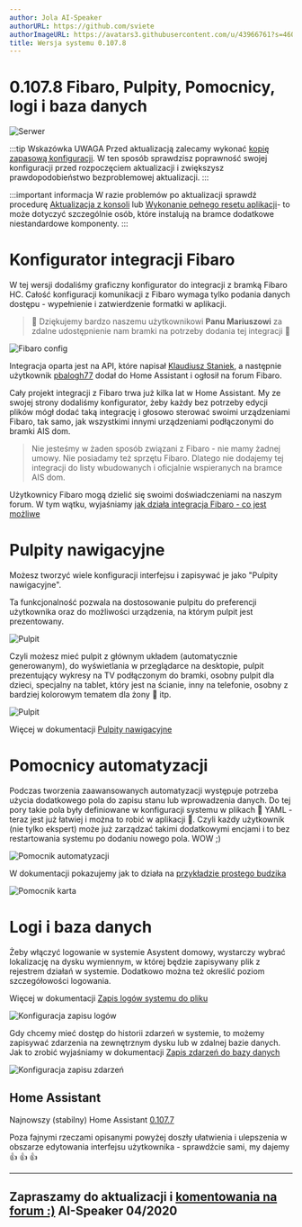 ```yaml
---
author: Jola AI-Speaker
authorURL: https://github.com/sviete
authorImageURL: https://avatars3.githubusercontent.com/u/43966761?s=460&v=4
title: Wersja systemu 0.107.8
---
```


# 0.107.8 Fibaro, Pulpity, Pomocnicy, logi i baza danych

![Serwer](/img/en/blog/202004/fibaro.png)

<!--truncate-->

:::tip Wskazówka
UWAGA Przed aktualizacją zalecamy wykonać [kopię zapasową konfiguracji](/docs/ais_bramka_configuration_software#kopia-zapasowa-konfiguracji). W ten sposób sprawdzisz poprawność swojej konfiguracji przed rozpoczęciem aktualizacji i zwiększysz prawdopodobieństwo bezproblemowej aktualizacji.
:::

:::important informacja
W razie problemów po aktualizacji sprawdź procedurę [Aktualizacja z konsoli](/docs/ais_bramka_update_manual) lub [Wykonanie pełnego resetu aplikacji](/docs/ais_bramka_reset_ais_step_by_step)- to może dotyczyć szczególnie osób, które instalują na bramce dodatkowe niestandardowe komponenty.
:::

# Konfigurator integracji Fibaro

W tej wersji dodaliśmy graficzny konfigurator do integracji z bramką Fibaro HC.
Całość konfiguracji komunikacji z Fibaro wymaga tylko podania danych dostępu - wypełnienie i zatwierdzenie formatki w aplikacji.

> 🥳 Dziękujemy bardzo naszemu użytkownikowi **Panu Mariuszowi** za zdalne udostępnienie nam bramki na potrzeby dodania tej integracji 🥰

![Fibaro config](/img/en/frontend/fibaro_config.png)

Integracja oparta jest na API, które napisał [Klaudiusz Staniek](https://github.com/kstaniek), a następnie użytkownik [pbalogh77](https://forum.fibaro.com/topic/32395-home-assistant-integrates-fibaro-hclhc2/) dodał do Home Assistant i ogłosił na forum Fibaro.

Cały projekt integracji z Fibaro trwa już kilka lat w Home Assistant. My ze swojej strony dodaliśmy konfigurator, żeby każdy bez potrzeby edycji plików mógł dodać taką integrację i głosowo sterować swoimi urządzeniami Fibaro, tak samo, jak wszystkimi innymi urządzeniami podłączonymi do bramki AIS dom.

> Nie jesteśmy w żaden sposób związani z Fibaro - nie mamy żadnej umowy. Nie posiadamy też sprzętu Fibaro. Dlatego nie dodajemy tej integracji do listy wbudowanych i oficjalnie wspieranych na bramce AIS dom.

Użytkownicy Fibaro mogą dzielić się swoimi doświadczeniami na naszym forum. W tym wątku, wyjaśniamy [jak działa integracja Fibaro - co jest możliwe](https://ai-speaker.discourse.group/t/ais-pytan-kilka-laika/209/10)



# Pulpity nawigacyjne

Możesz tworzyć wiele konfiguracji interfejsu i zapisywać je jako "Pulpity nawigacyjne".

Ta funkcjonalność pozwala na dostosowanie pulpitu do preferencji użytkownika oraz do możliwości urządzenia, na którym pulpit jest prezentowany.

![Pulpit](/img/en/blog/202004/pulpit.png)

Czyli możesz mieć pulpit z głównym układem (automatycznie generowanym), do wyświetlania w przeglądarce na desktopie, pulpit prezentujący wykresy na TV podłączonym do bramki, osobny pulpit dla dzieci, specjalny na tablet, który jest na ścianie, inny na telefonie, osobny z bardziej kolorowym tematem dla żony 🥰 itp.

![Pulpit](/img/en/blog/202004/dashboardy.png)

Więcej w dokumentacji [Pulpity nawigacyjne](/docs/ais_app_dashboards)



# Pomocnicy automatyzacji

Podczas tworzenia zaawansowanych automatyzacji występuje potrzeba użycia dodatkowego pola do zapisu stanu lub wprowadzenia danych. Do tej pory takie pola były definiowane w konfiguracji systemu w plikach 🥺 YAML - teraz jest już łatwiej i można to robić w aplikacji 🥳.
Czyli każdy użytkownik (nie tylko ekspert) może już zarządzać takimi dodatkowymi encjami i to bez restartowania systemu po dodaniu nowego pola. WOW ;)

![Pomocnik automatyzacji](/img/en/bramka/automation_helpers3.png)

W dokumentacji pokazujemy jak to działa na [przykładzie prostego budzika](/docs/ais_bramka_automation_helpers)


![Pomocnik karta](/img/en/bramka/automation_helpers13.png)


# Logi i baza danych

Żeby włączyć logowanie w systemie Asystent domowy, wystarczy wybrać lokalizację na dysku wymiennym, w której będzie zapisywany plik z rejestrem działań w systemie. Dodatkowo można też określić poziom szczegółowości logowania.

Więcej w dokumentacji [Zapis logów systemu do pliku](/docs/ais_bramka_configuration_logs_and_db#zapis-logów-systemu-do-pliku)

![Konfiguracja zapisu logów](/img/en/bramka/bramka_ais_dom_config_logs.png)

Gdy chcemy mieć dostęp do historii zdarzeń w systemie, to możemy zapisywać zdarzenia na zewnętrznym dysku lub w zdalnej bazie danych.
Jak to zrobić wyjaśniamy w dokumentacji [Zapis zdarzeń do bazy danych](/docs/ais_bramka_configuration_logs_and_db#zapis-zdarzeń-do-bazy-danych)

![Konfiguracja zapisu zdarzeń](/img/en/bramka/bramka_ais_dom_config_db.png)

## Home Assistant

Najnowszy (stabilny) Home Assistant <a href="https://www.home-assistant.io/blog/2020/03/18/release-107/" target="_blank">0.107.7</a>

Poza fajnymi rzeczami opisanymi powyżej doszły ułatwienia i ulepszenia w obszarze edytowania interfejsu użytkownika - sprawdźcie sami, my dajemy 👍 👍 👍

----
Zapraszamy do aktualizacji i [komentowania na forum :)](https://ai-speaker.discourse.group/)
AI-Speaker 04/2020
----
